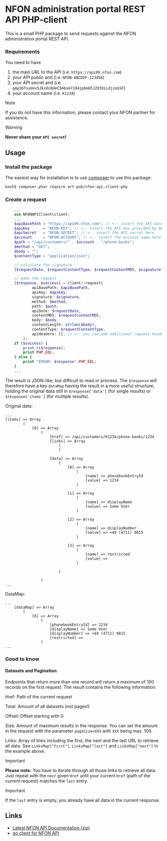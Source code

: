 # NFON administration portal REST API PHP-client

This is a small PHP package to send requests against the NFON administration portal REST API.

### Requirements


You need to have
1. the main URL to the API (i.e. `https://api09.nfon.com`)
2. your API public and (i.e. `NFON-ABCDEF-123456`)
3. your API secret and (i.e. `gAp3bTxxUev5JkxOcBdeC5Absm7J84jp6mEhJZd3XiLdjzoGSF`)
4. your account name (i.e. `K1234`)

> [!NOTE]
> If you do not have this information, please contact your NFON partner for assistance.

> [!WARNING]
> **Never share your `API secret`!**

## Usage

### Install the package
The easiest way for installation is to use [composer](https://getcomposer.org/) to use this package:
```bash
bash$ composer.phar require art-pub/nfon-api-client-php
```

### Create a request
```php
    ...
    use NFONAPIClient\client;
    ...
    $apiBasePath = "https://api09.nfon.com"; // <-- insert the API base path provided by NFON
    $apiKey      = "NFON-KEY"; // <-- insert the API key provided by NFON
    $apiSecret   = "NFON-SECRET"; // <-- insert the API secret here
    $account     = "NFON-ACCOUNT"; // <-- insert the account name here
    $path = "/api/customers/" . $account . "/phone-books";
    $method = "GET";
    $body = "";
    $contentType = "application/json";

    // calculate the signature
    [$requestDate, $requestContentType, $requestContentMD5, $signature] = client::getAuthentication($path, $apiSecret, $method, $body, $contentType);

    // make the request
    [$response, $success] = client::request(
            apiBasePath: $apiBasePath,
            apiKey: $apiKey,
            signature: $signature,
            method: $method,
            path: $path,
            apiDate: $requestDate,
            contentMD5: $requestContentMD5,
            body: $body,
            contentLength: strlen($body),
            contentType: $requestContentType,
            apiHeaders: [], // <-- you can add additional request headers here
        );
    if ($success) {
        print_r($response);
        print PHP_EOL;
    } else {
        print "ERROR: $response".PHP_EOL;
    }
    ...
```

The result is JSON-like, but difficult to read or process. The `$response` will therefore have a key `dataMap` having the result in a more useful structure, holding the original data still in `$response['data']` (for single results) or `$response['items']` (for multiple results).

Original data:
```
...
[items] => Array
        (
            [0] => Array
                (
                    [href] => /api/customers/K1234/phone-books/1234
                    [links] => Array
                        (
                        )

                    [data] => Array
                        (
                            [0] => Array
                                (
                                    [name] => phonebookEntryId
                                    [value] => 1234
                                )

                            [1] => Array
                                (
                                    [name] => displayName
                                    [value] => Some User
                                )

                            [2] => Array
                                (
                                    [name] => displayNumber
                                    [value] => +49 (4711) 8015
                                )

                            [3] => Array
                                (
                                    [name] => restricted
                                    [value] => 
                                )

                        )

                )
...
```

DataMap:
```
...
    [dataMap] => Array
        (
            [0] => Array
                (
                    [phonebookEntryId] => 1234
                    [displayName] => Some User
                    [displayNumber] => +49 (4711) 0815
                    [restricted] => 
                )
...
```


### Good to know

#### Datasets and Pagination

Endpoints that return more than one record will return a maximum of 100 records on the first request. The result contains the following information:

Href: Path of the current request

Total: Amount of all datasets (not pages!)

Offset: Offset starting with 0

Size: Amount of maximum results in the response. You can set the amount in the request with the parameter `pageSize=XXX` with `XXX` being max. 100.

Links: Array of links including the first, the next and the last URL to retrieve all data. See `LinksMap["first"]`, `LinksMap["last"]` and `LinksMap["next"]` in the example above.

> [!IMPORTANT]
> **Please note:** You have to iterate through all those links to retrieve all data. Just repeat with the `next` given `Href` until your current `Href` (path of the current request) matches the `last` entry.

> [!IMPORTANT]
> If the `last` entry is empty, you already have all data in the current response.

## Links

* [Latest NFON API Documentation (zip)](https://cdn.nfon.com/API_Documentation.zip)
* [go client for NFON API](https://github.com/art-pub/nfon-api-client)
